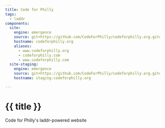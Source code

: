 ```yaml
---
title: Code for Philly
tags:
  - laddr
components:
  site:
    engine: emergence
    source: git+https://github.com/CodeForPhilly/codeforphilly.org.git#master
    hostname: codeforphilly.org
    aliases:
      - www.codeforphilly.org
      - codeforphilly.com
      - www.codeforphilly.com
  site-staging:
    engine: emergence
    source: git+https://github.com/CodeForPhilly/codeforphilly.org.git#develop
    hostname: staging.codeforphilly.org

---
```

# {{ title }}

Code for Philly's laddr-powered website